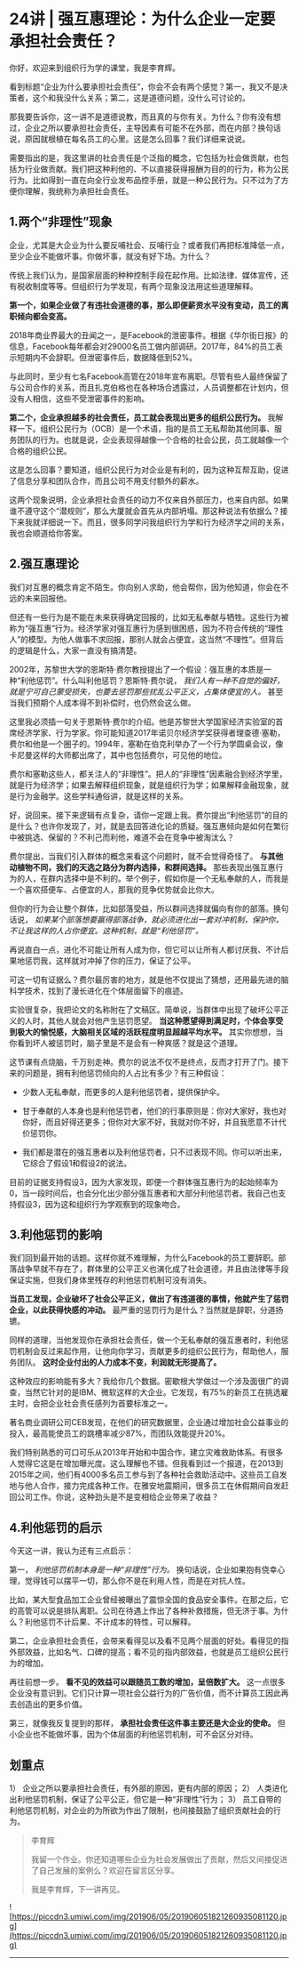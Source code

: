 # 24讲 | 强互惠理论：为什么企业一定要承担社会责任？

你好，欢迎来到组织行为学的课堂，我是李育辉。

看到标题“企业为什么要承担社会责任”，你会不会有两个感觉？第一，我又不是决策者，这个和我没什么关系；第二，这是道德问题，没什么可讨论的。

那我要告诉你，这一讲不是道德说教，而且真的与你有关。为什么？你有没有想过，企业之所以要承担社会责任，主导因素有可能不在外部，而在内部？换句话说，原因就根植在每名员工的心里。这是怎么回事？我们详细来说说。

需要指出的是，我这里讲的社会责任是个泛指的概念，它包括为社会做贡献，也包括为行业做贡献。我们把这种利他的、不以直接获得报酬为目的的行为，称为公民行为。比如得到一直在向全行业发布品控手册，就是一种公民行为。只不过为了方便你理解，我统称为承担社会责任。

## 1.两个“非理性”现象

企业，尤其是大企业为什么要反哺社会、反哺行业？或者我们再把标准降低一点，至少企业不能做坏事。你做坏事，就没有好下场。为什么？

传统上我们认为，是国家层面的种种控制手段在起作用。比如法律、媒体宣传，还有税收制度等等。但组织行为学发现，有两个现象没法用这些道理解释。

 **第一个，如果企业做了有违社会道德的事，那么即便薪资水平没有变动，员工的离职倾向都会变高。**

2018年商业界最大的丑闻之一，是Facebook的泄密事件。根据《华尔街日报》的信息，Facebook每年都会对29000名员工做内部调研。2017年，84%的员工表示短期内不会辞职。但泄密事件后，数据降低到52%。

与此同时，至少有七名Facebook高管在2018年宣布离职。尽管有些人最终保留了与公司合作的关系，而且扎克伯格也在各种场合透露过，人员调整都在计划内，但没有人相信，这些不受泄密事件的影响。

 **第二个，企业承担越多的社会责任，员工就会表现出更多的组织公民行为。** 我解释一下。组织公民行为（OCB）是一个术语，指的是员工无私帮助其他同事、服务团队的行为。也就是说，企业表现得越像一个合格的社会公民，员工就越像一个合格的组织公民。

这是怎么回事？要知道，组织公民行为对企业是有利的，因为这种互帮互助，促进了信息分享和团队合作，而且公司不用支付额外的薪水。

这两个现象说明，企业承担社会责任的动力不仅来自外部压力，也来自内部。如果谁不遵守这个“潜规则”，那么大厦就会首先从内部坍塌。那这种说法有依据么？接下来我就详细说一下。而且，很多同学问我组织行为学和行为经济学之间的关系，我也会顺道给你答案。

## 2.强互惠理论

我们对互惠的概念肯定不陌生。你向别人求助，他会帮你，因为他知道，你会在不远的未来回报他。

但还有一些行为是不能在未来获得确定回报的，比如无私奉献与牺牲。这些行为被称为“强互惠”行为。经济学家对强互惠行为感到很困惑，因为不符合传统的“理性人”的模型。为他人做事不求回报，那别人就会占便宜，这当然“不理性”。但背后的逻辑是什么，大家一直没有搞清楚。

2002年，苏黎世大学的恩斯特·费尔教授提出了一个假设：强互惠的本质是一种“利他惩罚”。什么叫利他惩罚？恩斯特·费尔说， *我们人有一种不自觉的偏好，就是宁可自己蒙受损失，也要去惩罚那些扰乱公平正义，占集体便宜的人。* 甚至当我们预期个人成本得不到补偿时，也仍然会这么做。

这里我必须插一句关于恩斯特·费尔的介绍。他是苏黎世大学国家经济实验室的首席经济学家、行为学家。你可能知道2017年诺贝尔经济学奖获得者理查德·塞勒，费尔和他是一个圈子的。1994年，塞勒在伯克利举办了一个行为学圆桌会议，像卡尼曼这样的大师都出席了，其中也包括费尔，可见他的地位。

费尔和塞勒这些人，都关注人的“非理性”。把人的“非理性”因素融合到经济学里，就是行为经济学；如果去解释组织现象，就是组织行为学；如果解释金融现象，就是行为金融学。这些学科通俗讲，就是这样的关系。

好，说回来。接下来逻辑有点复杂，请你一定跟上我。费尔提出“利他惩罚”的目的是什么？也许你发现了，对，就是去回答进化论的质疑。强互惠倾向是如何在繁衍中被挑选、保留的？不利己而利他，难道不会在竞争中被淘汰么？

费尔提出，当我们引入群体的概念来看这个问题时，就不会觉得奇怪了。 **与其他动植物不同，我们的天选之路分为群内选择，和群间选择。** 那些表现出强互惠行为的人，在群内选择中是不利的。举个例子，假如你是一个无私奉献的人，而我是一个喜欢搭便车、占便宜的人，那我的竞争优势就会比你大。

但你的行为会让整个群体，比如部落受益，所以群间选择就偏向有你的部落。换句话说， *如果某个部落想要赢得部落战争，就必须进化出一套对冲机制，保护你，不让我这样的人占你便宜。这种机制，就是“利他惩罚”。*

再说直白一点，进化不可能让所有人成为你，但它可以让所有人都讨厌我、不计后果地惩罚我，这样就对冲掉了你的压力，保证了公平。

可这一切有证据么？费尔最厉害的地方，就是他不仅提出了猜想，还用最先进的脑科学技术，找到了漫长进化在个体层面留下的痕迹。

实验很复杂，我把论文的名称附在了文稿区。简单说，当群体中出现了破坏公平正义的人时，其他人就会对他产生惩罚愿望。 **当这种愿望得到满足时，个体会享受到极大的愉悦感，大脑相关区域的活跃程度明显超越平均水平。** 其实你想想，当你看到坏人被惩罚时，脑子里是不是会有一种爽感？就是这个道理。

这节课有点烧脑，千万别走神。费尔的说法不仅不是终点，反而才打开了门。接下来的问题是，拥有利他惩罚倾向的人占比有多少？有三种假设：

* 少数人无私奉献，而更多的人是利他惩罚者，提供保护伞。

* 甘于奉献的人本身也是利他惩罚者，他们的行事原则是：你对大家好，我也对你好，而且好得还更多；但你对大家不好，我就对你不好，并且我愿意不计代价惩罚你。

* 我们都是潜在的强互惠者以及利他惩罚者，只不过表现不同。你可以听出来，它综合了假设1和假设2的说法。

目前的证据支持假设3，因为大家发现，即便一个群体强互惠行为的起始频率为0，当一段时间后，也会分化出少部分强互惠者和大部分利他惩罚者。我自己也支持假设3，因为这和组织行为学观察到的现象吻合。

## 3.利他惩罚的影响

我们回到最开始的话题。这样你就不难理解，为什么Facebook的员工要辞职。部落战争早就不存在了，群体里的公平正义也演化成了社会道德，并且由法律等手段保证实施，但我们身体里残存的利他惩罚机制可没有消失。

 **当员工发现，企业破坏了社会公平正义，做出了有违道德的事情，他就产生了惩罚企业，以此获得快感的冲动。** 最严重的惩罚行为是什么？当然就是辞职，分道扬镳。

同样的道理，当他发现你在承担社会责任，做一个无私奉献的强互惠者时，利他惩罚机制会反过来起作用，让他向你学习，贡献更多的组织公民行为，帮助他人，服务团队。 **这时企业付出的人力成本不变，利润就无形提高了。**

这种效应的影响能有多大？我给你几个数据。密歇根大学做过一个涉及面很广的调查，当然它针对的是IBM、微软这样的大企业。它发现，有75%的新员工在挑选雇主时，会把企业社会责任感列为首要标准之一。

著名商业调研公司CEB发现，在他们的研究数据里，企业通过增加社会公益事业的投入，最高能使员工的跳槽率减少87%，而团队效能提升20%。

我们特别熟悉的可口可乐从2013年开始和中国合作，建立灾难救助体系。有很多人觉得它这是在增加曝光度。这么理解也不错。但我看到过一个报道，在2013到2015年之间，他们有4000多名员工参与到了各种社会救助活动中。这些员工自发地与他人合作，接力完成各种工作。在雅安地震期间，很多员工在休假期间自发赶回公司工作。你说，这种劲头是不是变相给企业带来了收益？

## 4.利他惩罚的启示

今天这一讲，我认为还有三点启示：

第一， *利他惩罚机制本身是一种“非理性”行为。* 换句话说，企业如果抱有侥幸心理，觉得钱可以摆平一切，那么你不是在利用人性，而是在对抗人性。

比如，某大型食品加工企业曾经被曝出了震惊全国的食品安全事件。在那之后，它的高管可以说是排队离职。公司在待遇上作出了各种补救措施，但无济于事。为什么？利他惩罚不计后果、不计成本的特性，可以解释。

第二，企业承担社会责任，会带来看得见以及看不见两个层面的好处。看得见的指外部效益，比如名气、口碑的提高；看不见的指内部效益，也就是员工组织公民行为的增加。

再往前想一步。 **看不见的效益可以跟随员工数的增加，呈倍数扩大。** 这一点很多企业没有意识到。它们只计算一项社会公益行为的广告价值，而不计算员工因此再去创造出的更多价值。

第三，就像我反复提到的那样， **承担社会责任这件事主要还是大企业的使命。** 但小企业也不能做坏事，因为个体层面的利他惩罚机制，可不会区分对待。

## 划重点

1）	企业之所以要承担社会责任，有外部的原因，更有内部的原因；
2）	人类进化出利他惩罚机制，保证了公平公正，但它是一种“非理性”行为；
3）	员工自带的利他惩罚机制，对企业的为所欲为作出了限制，也间接鼓励了组织贡献社会的行为。

> 李育辉
> 
> 我留一个作业。你还知道哪些企业为社会发展做出了贡献，然后又间接促进了自己发展的案例么？欢迎在留言区分享。
> 
> 我是李育辉，下一讲再见。

![https://piccdn3.umiwi.com/img/201906/05/201906051821260935081120.jpg](https://piccdn3.umiwi.com/img/201906/05/201906051821260935081120.jpg)

---
